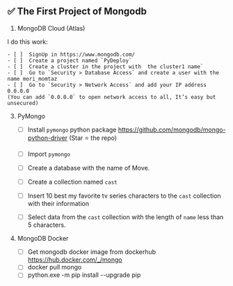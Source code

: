 ## ✅ The First Project of Mongodb


1. MongoDB Cloud (Atlas)
   
I do this work:

    - [ ]  SignUp in https://www.mongodb.com/
    - [ ]  Create a project named `PyDeploy`
    - [ ]  Create a cluster in the project with  the cluster1 name`
    - [ ]  Go to `Security > Database Access` and create a user with the name mori_momtaz
    - [ ]  Go to `Security > Network Access` and add your IP address 0.0.0.0
    (You can add `0.0.0.0` to open network access to all, It’s easy but unsecured)
3. PyMongo
   
    - [ ]  Install `pymongo` python package https://github.com/mongodb/mongo-python-driver (Star ⭐️ the repo)
    - [ ]  Import `pymongo`
    - [ ]  Create a database with the name of Move.
        
     
        
    - [ ]  Create a collection named `cast`
    - [ ]  Insert 10 best my favorite tv series characters to the `cast` collection with their information
        
       
        
    - [ ]  Select data from the `cast` collection with the length of `name` less than 5 characters.
5. MongoDB Docker
    - [ ]  Get mongodb docker image from dockerhub https://hub.docker.com/_/mongo
    - [ ]  docker pull mongo
    - [ ]  python.exe -m pip install --upgrade pip    
